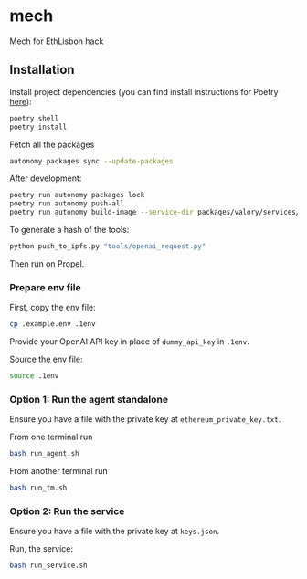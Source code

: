 # mech
Mech for EthLisbon hack

## Installation

Install project dependencies (you can find install instructions for Poetry [here](https://python-poetry.org/docs/)):
```bash
poetry shell
poetry install
```

Fetch all the packages
```bash
autonomy packages sync --update-packages
```

After development:
```bash
poetry run autonomy packages lock
poetry run autonomy push-all
poetry run autonomy build-image --service-dir packages/valory/services/mech
```

To generate a hash of the tools:
```bash
python push_to_ipfs.py "tools/openai_request.py"
```

Then run on Propel.

### Prepare env file

First, copy the env file:
```bash
cp .example.env .1env
```

Provide your OpenAI API key in place of `dummy_api_key` in `.1env`.

Source the env file:
```bash
source .1env
```

### Option 1: Run the agent standalone

Ensure you have a file with the private key at `ethereum_private_key.txt`.

From one terminal run
```bash
bash run_agent.sh
```

From another terminal run
```bash
bash run_tm.sh
```

### Option 2: Run the service

Ensure you have a file with the private key at `keys.json`.

Run, the service:
```bash
bash run_service.sh
```
